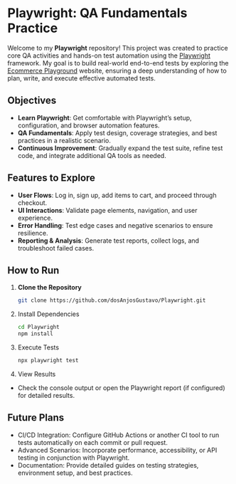 # Playwright: QA Fundamentals Practice

Welcome to my **Playwright** repository! This project was created to practice core QA activities and hands-on test automation using the [Playwright](https://playwright.dev/) framework. My goal is to build real-world end-to-end tests by exploring the [Ecommerce Playground](https://ecommerce-playground.lambdatest.io/) website, ensuring a deep understanding of how to plan, write, and execute effective automated tests.

## Objectives

- **Learn Playwright**: Get comfortable with Playwright’s setup, configuration, and browser automation features.
- **QA Fundamentals**: Apply test design, coverage strategies, and best practices in a realistic scenario.
- **Continuous Improvement**: Gradually expand the test suite, refine test code, and integrate additional QA tools as needed.

## Features to Explore

- **User Flows**: Log in, sign up, add items to cart, and proceed through checkout.
- **UI Interactions**: Validate page elements, navigation, and user experience.
- **Error Handling**: Test edge cases and negative scenarios to ensure resilience.
- **Reporting & Analysis**: Generate test reports, collect logs, and troubleshoot failed cases.

## How to Run

1. **Clone the Repository**

   ```bash
   git clone https://github.com/dosAnjosGustavo/Playwright.git

   ```

2. Install Dependencies

   ```bash
   cd Playwright
   npm install

   ```

3. Execute Tests

   ```bash
   npx playwright test

   ```

4. View Results

- Check the console output or open the Playwright report (if configured) for detailed results.

## Future Plans

- CI/CD Integration: Configure GitHub Actions or another CI tool to run tests automatically on each commit or pull request.
- Advanced Scenarios: Incorporate performance, accessibility, or API testing in conjunction with Playwright.
- Documentation: Provide detailed guides on testing strategies, environment setup, and best practices.
